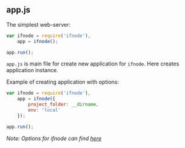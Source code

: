 ## app.js

The simplest web-server:

```javascript
var ifnode = require('ifnode'),
    app = ifnode();

app.run();
```

`app.js` is main file for create new application for `ifnode`. Here creates application instance.

Example of creating application with options:

```javascript
var ifnode = require('ifnode'),
    app = ifnode({
        project_folder: __dirname,
        env: 'local'
    });

app.run();
```

*Note: Options for ifnode can find [here](/docs/api/ifnode)*